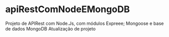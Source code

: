 # apiRestComNodeEMongoDB
Projeto de APIRest com Node.Js, com módulos Expreee; Mongoose e base de dados MongoDB
Atualização de projeto
